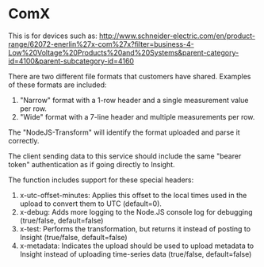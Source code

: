 # ComX
This is for devices such as:
http://www.schneider-electric.com/en/product-range/62072-enerlin%27x-com%27x?filter=business-4-Low%20Voltage%20Products%20and%20Systems&parent-category-id=4100&parent-subcategory-id=4160

There are two different file formats that customers have shared. Examples of these formats are included:
1. "Narrow" format with a 1-row header and a single measurement value per row.
1. "Wide" format with a 7-line header and multiple measurements per row.

The "NodeJS-Transform" will identify the format uploaded and parse it correctly.

The client sending data to this service should include the same "bearer token" authentication as if going directly to Insight.

The function includes support for these special headers:

1. x-utc-offset-minutes: Applies this offset to the local times used in the upload to convert them to UTC (default=0).
1. x-debug: Adds more logging to the Node.JS console log for debugging (true/false, default=false)
1. x-test: Performs the transformation, but returns it instead of posting to Insight (true/false, default=false)
1. x-metadata: Indicates the upload should be used to upload metadata to Insight instead of uploading time-series data (true/false, default=false)
